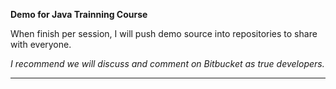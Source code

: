 **Demo for Java Trainning Course**

When finish per session, I will push demo source into repositories to share with everyone.

*I recommend we will discuss and comment on Bitbucket as true developers.*

---

